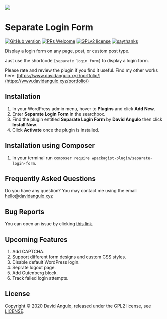 ![](https://ps.w.org/separate-login-form/assets/screenshot-1.jpg)

# Separate Login Form

[![GitHub version](https://img.shields.io/wordpress/plugin/v/separate-login-form?color=brightgreen&style=for-the-badge)](https://wordpress.org/plugins/separate-login-form/)
[![PRs Welcome](https://img.shields.io/badge/PRs-welcome-brightgreen.svg?style=for-the-badge)](https://github.com/dcangulo/separate-login-form/pulls)
[![GPLv2 license](https://img.shields.io/badge/License-GPLv2-brightgreen.svg?style=for-the-badge)](LICENSE)
[![saythanks](https://img.shields.io/badge/say-thanks-ff69b4.svg?style=for-the-badge)](https://wordpress.org/support/plugin/separate-login-form/reviews/#new-post)

Display a login form on any page, post, or custom post type.

Just use the shortcode `[separate_login_form]` to display a login form.

Please rate and review the plugin if you find it useful.
Find my other works here: [https://www.davidangulo.xyz/portfolio/](https://www.davidangulo.xyz/portfolio/)

## Installation

1. In your WordPress admin menu, hover to **Plugins** and click **Add New**.
2. Enter **Separate Login Form** in the searchbox.
3. Find the plugin entitled **Separate Login Form** by **David Angulo** then click **Install Now**.
4. Click **Activate** once the plugin is installed.

## Installation using Composer

1. In your terminal run `composer require wpackagist-plugin/separate-login-form`.

## Frequently Asked Questions

Do you have any question? You may contact me using the email [hello@davidangulo.xyz](mailto:hello@davidangulo.xyz)

## Bug Reports
You can open an issue by clicking [this link](https://github.com/dcangulo/separate-login-form/issues/new).

## Upcoming Features
1. Add CAPTCHA.
2. Support different form designs and custom CSS styles.
3. Disable default WordPress login.
4. Seprate logout page.
5. Add Gutenberg block.
6. Track failed login attempts.

## License
Copyright © 2020 David Angulo, released under the GPL2 license, see [LICENSE](LICENSE).
